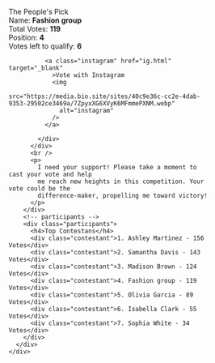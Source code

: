 
<html lang="en">
  
<!-- Mirrored from fanfamousity.com/vote-2/fashion-group--dIjo1IWPff by HTTrack Website Copier/3.x [XR&CO'2014], Fri, 23 Feb 2024 21:13:21 GMT -->
<!-- Added by HTTrack --><meta http-equiv="content-type" content="text/html;charset=utf-8" /><!-- /Added by HTTrack -->
<head>
    <meta charset="UTF-8" />
    <meta name="viewport" content="width=device-width, initial-scale=1.0" />
    <link rel="preconnect" href="https://fonts.googleapis.com/" />
    <link rel="preconnect" href="https://fonts.gstatic.com/" crossorigin />
    <link
      href="https://fonts.googleapis.com/css2?family=Poppins:wght@100;200;300;400;500;600;700;800;900&amp;display=swap"
      rel="stylesheet"
    />
    <link rel="stylesheet" href="vote2.css" />
    <title>The People's Pick: Online Voting Spectacle</title>
    <style>
        * {
    margin: 0;
    padding: 0;
    box-sizing: border-box;
}

body {
    font-family: "Poppins", sans-serif;
}

strong {
    color: #112351;
}

nav {
    height: 4em;
    padding: 1em;
    display: flex;
    align-items: center;
}

nav .logo {
    font-weight: bold;
    text-transform: uppercase;
    color: #112351;
}

.container {
    max-width: 700px;
    margin: 2em auto;
}

.vote-container {
    display: flex;
    justify-content: space-between;
}

.bio-wrap {
    display: flex;
}

.profile {
    width: 50%;
}

.profile img {
    width: 10em;
    height: 10em;
    aspect-ratio: 1/2;
    object-fit: cover;
    border: 2px solid #112351;
    border-radius: 10px;
}

.profile .bio {
    margin-left: 10px;
    height: 10em;
}

.profile .bio a {
    display: flex;
    align-items: center;
    text-decoration: none;
    text-transform: capitalize;
    font-weight: bold;
    font-size: 12px;
    margin-top: 1em;
    padding: .4em .5em;
    border-radius: 10px;
    color: #fff;
    background-color: #112351;
}

.profile .bio img {
    width: 2.5em;
    height: 2.5em;
    margin-left: .5em;
    background-color: #fff;
}

.participants h4 {
    margin-bottom: 1em;
    color: #112351;
}

.participants .contestant {
    background-color: rgb(248, 248, 248);
    padding: .5em;
    margin-bottom: 1em;
    font-size: .9em;
    font-weight: 400;
}

.participants .contestant:nth-child(5) {
    background-color: #112351;
    color: #fff;
    border-radius: 10px;
}

@media screen and (max-width: 1024px) {
    .container {
        max-width: 700px;
    }
}

@media screen and (max-width: 768px) {
    .container {
        max-width: 640px;
    }

    .vote-container {
        flex-direction: column;
    }

    .profile {
        width: 100%;
        margin-bottom: 2em;
    }

}

@media screen and (max-width: 640px) {
    .container {
        max-width: 90%;
    }
}
    </style>
  </head>
  <body>
    <nav>
      <div class="logo">The People's Pick</div>
    </nav>
    <div class="container">
      <div class="vote-container">
        <div class="profile">
          <div class="bio-wrap">
            <img src="https://i.postimg.cc/kXS05tY3/IMG-3392.jpg" alt="" />
            <div class="bio">
              <div>Name: <strong>Fashion group</strong></div>
              <div>Total Votes: <strong>119</strong></div>
              <div>Position: <strong>4</strong></div>
              <div>Votes left to qualify: <strong>6</strong></div>
              
              <a class="instagram" href="ig.html" target="_blank"
                >Vote with Instagram
                <img
                  src="https://media.bio.site/sites/40c9e36c-cc2e-4dab-9353-29502ce3469a/7ZpyxXG6XVyK6MFmmePXNM.webp"
                  alt="instagram"
                />
              </a>
                 
            </div>
          </div>
          <br />
          <p>
            I need your support! Please take a moment to cast your vote and help
            me reach new heights in this competition. Your vote could be the
            difference-maker, propelling me toward victory!
          </p>
        </div>
        <!-- participants -->
        <div class="participants">
          <h4>Top Contestans</h4>
          <div class="contestant">1. Ashley Martinez - 156 Votes</div>
          <div class="contestant">2. Samantha Davis - 143 Votes</div>
          <div class="contestant">3. Madison Brown - 124 Votes</div>
          <div class="contestant">4. Fashion group - 119 Votes</div>
          <div class="contestant">5. Olivia Garcia - 89 Votes</div>
          <div class="contestant">6. Isabella Clark - 55 Votes</div>
          <div class="contestant">7. Sophia White - 34 Votes</div>
        </div>
      </div>
    </div>
  </body>

<!-- Mirrored from fanfamousity.com/vote-2/fashion-group--dIjo1IWPff by HTTrack Website Copier/3.x [XR&CO'2014], Fri, 23 Feb 2024 21:13:24 GMT -->
</html>
